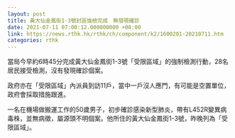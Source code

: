 ```yaml
---
layout: post
title: 黃大仙金鳳街1-3號封區強檢完成　無發現確診
date: 2021-07-11 07:00:12.000000000 +08:00
link: https://news.rthk.hk/rthk/ch/component/k2/1600201-20210711.htm
categories: rthk
---
```


當局今早約6時45分完成黃大仙金鳳街1-3號「受限區域」的強制檢測行動，28名居民接受檢測，沒有發現確診個案。  

政府亦在「受限區域」內派員到訪11戶，當中一戶沒人應門，有可能是空置單位，政府會採取措施跟進。

一名在機場做搬運工作的50歲男子，初步確診感染新型肺炎，帶有L452R變異病毒株，並無病徵，屬源頭不明個案。他所住的黃大仙金鳳街1-3號，昨晚列為「受限區域」。

